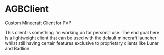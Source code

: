 # AGBClient
Custom Minecraft Client for PVP

This client is something i'm working on for personal use. The end goal here is a lightweight client that can be used with the default minecraft launcher whilst still having certain features exclusive to proprietary clients like Lunar and Badlion
